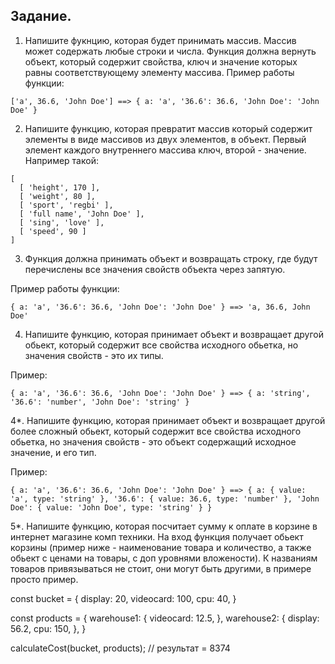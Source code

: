 ## Задание.

1. Напишите фукнцию, которая будет принимать массив. Массив может содержать
любые строки и числа. Функция должна вернуть объект, который содержит свойства,
ключ и значение которых равны соответствующему элементу массива.
Пример работы функции:
```
['a', 36.6, 'John Doe'] ==> { a: 'a', '36.6': 36.6, 'John Doe': 'John Doe' }

```

2. Напишите функцию, которая превратит массив который содержит элементы в виде массивов из двух элементов, в объект.
   Первый элемент каждого внутреннего массива ключ, второй - значение. Например такой:

```
[
  [ 'height', 170 ],
  [ 'weight', 80 ],
  [ 'sport', 'regbi' ],
  [ 'full name', 'John Doe' ],
  [ 'sing', 'love' ],
  [ 'speed', 90 ]
]
```

3. Функция должна принимать объект и возвращать строку, где будут перечислены все значения свойств объекта через запятую.

Пример работы функции:
```
{ a: 'a', '36.6': 36.6, 'John Doe': 'John Doe' } ==> 'a, 36.6, John Doe'
```

4. Напишите функцию, которая принимает объект и возвращает другой обьект, который
содержит все свойства исходного обьетка, но значения свойств - это их типы.

Пример:
```
{ a: 'a', '36.6': 36.6, 'John Doe': 'John Doe' } ==> { a: 'string', '36.6': 'number', 'John Doe': 'string' }
```

4*. Напишите функцию, которая принимает объект и возвращает другой более сложный обьект, который
содержит все свойства исходного обьетка, но значения свойств - это объект содержащий исходное значение, и его тип.

Пример:

```
{ a: 'a', '36.6': 36.6, 'John Doe': 'John Doe' } ==> { a: { value: 'a', type: 'string' }, '36.6': { value: 36.6, type: 'number' }, 'John Doe': { value: 'John Doe', type: 'string' } }
```

5*. Напишите функцию, которая посчитает сумму к оплате в корзине в интернет магазине комп техники.
На вход функция получает обьект корзины (пример ниже - наименование товара и количество, а также обьект с ценами на товары, с доп уровнями вложености).
К названиям товаров привязываться не стоит, они могут быть другими, в примере просто пример.


const bucket = {
  display: 20,
  videocard: 100,
  cpu: 40,
}

const products = {
  warehouse1: {
    videocard: 12.5,
  },
  warehouse2: {
    display: 56.2,
    cpu: 150,
  },
}


calculateCost(bucket, products); // результат = 8374

